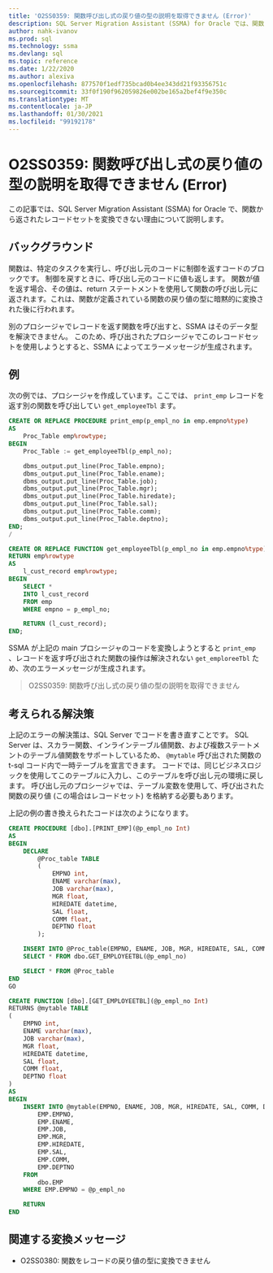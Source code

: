 ```yaml
---
title: 'O2SS0359: 関数呼び出し式の戻り値の型の説明を取得できません (Error)'
description: SQL Server Migration Assistant (SSMA) for Oracle では、関数から返されたレコードセットを変換できない理由について説明します。
author: nahk-ivanov
ms.prod: sql
ms.technology: ssma
ms.devlang: sql
ms.topic: reference
ms.date: 1/22/2020
ms.author: alexiva
ms.openlocfilehash: 877570f1edf735bcad0b4ee343dd21f93356751c
ms.sourcegitcommit: 33f0f190f962059826e002be165a2bef4f9e350c
ms.translationtype: MT
ms.contentlocale: ja-JP
ms.lasthandoff: 01/30/2021
ms.locfileid: "99192178"
---
```

# <a name="o2ss0359-cannot-get-description-for-return-type-of-function-call-expression-error"></a>O2SS0359: 関数呼び出し式の戻り値の型の説明を取得できません (Error)

この記事では、SQL Server Migration Assistant (SSMA) for Oracle で、関数から返されたレコードセットを変換できない理由について説明します。

## <a name="background"></a>バックグラウンド

関数は、特定のタスクを実行し、呼び出し元のコードに制御を返すコードのブロックです。 制御を戻すときに、呼び出し元のコードに値も返します。 関数が値を返す場合、その値は、return ステートメントを使用して関数の呼び出し元に返されます。これは、関数が定義されている関数の戻り値の型に暗黙的に変換された後に行われます。

別のプロシージャでレコードを返す関数を呼び出すと、SSMA はそのデータ型を解決できません。 このため、呼び出されたプロシージャでこのレコードセットを使用しようとすると、SSMA によってエラーメッセージが生成されます。

## <a name="example"></a>例

次の例では、プロシージャを作成しています。ここでは、 `print_emp` レコードを返す別の関数を呼び出してい `get_employeeTbl` ます。

```sql
CREATE OR REPLACE PROCEDURE print_emp(p_empl_no in emp.empno%type)
AS
    Proc_Table emp%rowtype;
BEGIN
    Proc_Table := get_employeeTbl(p_empl_no);

    dbms_output.put_line(Proc_Table.empno);
    dbms_output.put_line(Proc_Table.ename);
    dbms_output.put_line(Proc_Table.job);
    dbms_output.put_line(Proc_Table.mgr);
    dbms_output.put_line(Proc_Table.hiredate);
    dbms_output.put_line(Proc_Table.sal);
    dbms_output.put_line(Proc_Table.comm);
    dbms_output.put_line(Proc_Table.deptno);
END;
/

CREATE OR REPLACE FUNCTION get_employeeTbl(p_empl_no in emp.empno%type)
RETURN emp%rowtype
AS
    l_cust_record emp%rowtype;
BEGIN
    SELECT *
    INTO l_cust_record
    FROM emp
    WHERE empno = p_empl_no;

    RETURN (l_cust_record);
END;
```

SSMA が上記の main プロシージャのコードを変換しようとすると `print_emp` 、レコードを返す呼び出された関数の操作は解決されない `get_emploreeTbl` ため、次のエラーメッセージが生成されます。

> O2SS0359: 関数呼び出し式の戻り値の型の説明を取得できません

## <a name="possible-remedies"></a>考えられる解決策

上記のエラーの解決策は、SQL Server でコードを書き直すことです。 SQL Server は、スカラー関数、インラインテーブル値関数、および複数ステートメントのテーブル値関数をサポートしているため、 `@mytable` 呼び出された関数の t-sql コード内で一時テーブルを宣言できます。 コードでは、同じビジネスロジックを使用してこのテーブルに入力し、このテーブルを呼び出し元の環境に戻します。 呼び出し元のプロシージャでは、テーブル変数を使用して、呼び出された関数の戻り値 (この場合はレコードセット) を格納する必要もあります。

上記の例の書き換えられたコードは次のようになります。

```sql
CREATE PROCEDURE [dbo].[PRINT_EMP](@p_empl_no Int)
AS
BEGIN
    DECLARE
        @Proc_table TABLE
        (
            EMPNO int,
            ENAME varchar(max),
            JOB varchar(max),
            MGR float,
            HIREDATE datetime,
            SAL float,
            COMM float,
            DEPTNO float
        );

    INSERT INTO @Proc_table(EMPNO, ENAME, JOB, MGR, HIREDATE, SAL, COMM, DEPTNO)
    SELECT * FROM dbo.GET_EMPLOYEETBL(@p_empl_no)

    SELECT * FROM @Proc_table
END
GO

CREATE FUNCTION [dbo].[GET_EMPLOYEETBL](@p_empl_no Int)
RETURNS @mytable TABLE
(
    EMPNO int,
    ENAME varchar(max),
    JOB varchar(max),
    MGR float,
    HIREDATE datetime,
    SAL float,
    COMM float,
    DEPTNO float
)
AS
BEGIN
    INSERT INTO @mytable(EMPNO, ENAME, JOB, MGR, HIREDATE, SAL, COMM, DEPTNO) SELECT
        EMP.EMPNO,
        EMP.ENAME,
        EMP.JOB,
        EMP.MGR,
        EMP.HIREDATE,
        EMP.SAL,
        EMP.COMM,
        EMP.DEPTNO
    FROM
        dbo.EMP
    WHERE EMP.EMPNO = @p_empl_no

    RETURN
END
```

## <a name="related-conversion-messages"></a>関連する変換メッセージ

* O2SS0380: 関数をレコードの戻り値の型に変換できません
